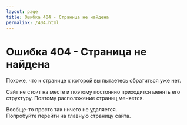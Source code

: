 ```yaml
---
layout: page
title: Ошибка 404 - Страница не найдена
permalink: /404.html
---
```


# Ошибка 404 - Страница не найдена

Похоже, что к странице к которой вы пытаетесь обратиться уже нет.

Сайт не стоит на месте и поэтому постоянно приходится менять его структуру. Поэтому расположение страниц меняется.

Вообще-то просто так ничего не удаляется.  
Попробуйте перейти на главную страницу сайта.